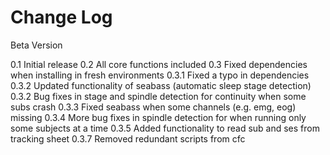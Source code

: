 
# Change Log

Beta Version

0.1 Initial release
0.2 All core functions included
0.3 Fixed dependencies when installing in fresh environments
0.3.1 Fixed a typo in dependencies
0.3.2 Updated functionality of seabass (automatic sleep stage detection)
0.3.2 Bug fixes in stage and spindle detection for continuity when some subs crash
0.3.3 Fixed seabass when some channels (e.g. emg, eog) missing
0.3.4 More bug fixes in spindle detection for when running only some subjects at a time
0.3.5 Added functionality to read sub and ses from tracking sheet
0.3.7 Removed redundant scripts from cfc

